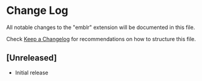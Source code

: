 # Change Log

All notable changes to the "emblr" extension will be documented in this file.

Check [Keep a Changelog](http://keepachangelog.com/) for recommendations on how to structure this file.

## [Unreleased]

- Initial release
